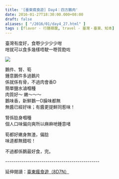 ```yaml
---
title: '[臺東瘋食遊] Day4：四方鵝肉'
date: 2016-01-27T18:30:00.000+08:00
draft: false
aliases: [ "/2016/01/day4_27.html" ]
tags : [flavor - 行膳積腹, travel - 臺灣・臺東、知本]
---
```


臺灣有度好，食嘢少少少少咁  
咁就可以食多幾樣唔駛一嘢質飽咗  

![](/images/taitung4h.jpg)

鵝件、腎、筍  
鍾意鵝件多過鵝片  
係就係有骨，不過肉會香D  
簡單鹽水滷嗰種  
肉質好～ 嫩～～～  
鵝味香，新鮮鵝一D臊味都無  
無醬已經好味；有醬更提鮮同惹味！  
  
腎係腍身嗰種  
個人口味偏向爽所以麻麻哋鍾意啫  
  
筍都好嫩身無渣，偏腍  
味道都無錯啦！  
  
不過都係鵝最好食，完。  
  
\-----------------------------------------------  
  
延伸閱讀：[臺東瘋食遊（8D7N）](https://hidie.net/taitung8d7n/)
